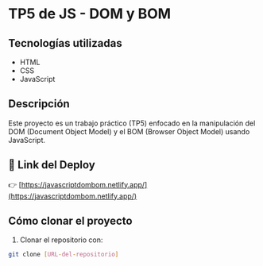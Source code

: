 # TP5 de JS - DOM y BOM

## Tecnologías utilizadas
- HTML
- CSS
- JavaScript

## Descripción
Este proyecto es un trabajo práctico (TP5) enfocado en la manipulación del DOM (Document Object Model) y el BOM (Browser Object Model) usando JavaScript.

## 🔗 Link del Deploy
👉 [https://javascriptdombom.netlify.app/](https://javascriptdombom.netlify.app/)

## Cómo clonar el proyecto

1. Clonar el repositorio con:

```bash
git clone [URL-del-repositorio]

